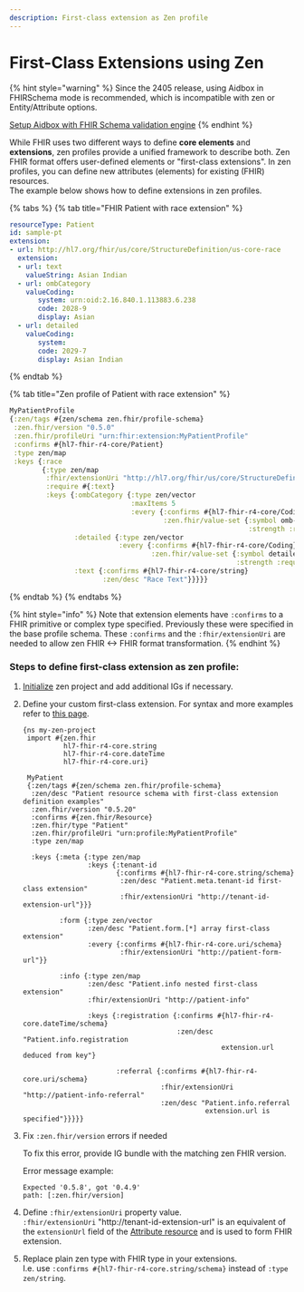 ```yaml
---
description: First-class extension as Zen profile
---
```


# First-Class Extensions using Zen

{% hint style="warning" %}
Since the 2405 release, using Aidbox in FHIRSchema mode is recommended, which is incompatible with zen or Entity/Attribute options.

[Setup Aidbox with FHIR Schema validation engine](../../modules/profiling-and-validation/fhir-schema-validator/)
{% endhint %}

While FHIR uses two different ways to define **core elements** and **extensions**, zen profiles provide a unified framework to describe both. Zen FHIR format offers user-defined elements or "first-class extensions". In zen profiles, you can define new attributes (elements) for existing (FHIR) resources. \
The example below shows how to define extensions in zen profiles.

{% tabs %}
{% tab title="FHIR Patient with race extension" %}
```yaml
resourceType: Patient
id: sample-pt
extension:
- url: http://hl7.org/fhir/us/core/StructureDefinition/us-core-race
  extension:
  - url: text
    valueString: Asian Indian
  - url: ombCategory
    valueCoding:
       system: urn:oid:2.16.840.1.113883.6.238
       code: 2028-9
       display: Asian
  - url: detailed
    valueCoding:
       system:
       code: 2029-7	
       display: Asian Indian
```
{% endtab %}

{% tab title="Zen profile of Patient with race extension" %}
```clojure
MyPatientProfile
{:zen/tags #{zen/schema zen.fhir/profile-schema}
 :zen.fhir/version "0.5.0"
 :zen.fhir/profileUri "urn:fhir:extension:MyPatientProfile"
 :confirms #{hl7-fhir-r4-core/Patient}
 :type zen/map
 :keys {:race
        {:type zen/map
         :fhir/extensionUri "http://hl7.org/fhir/us/core/StructureDefinition/us-core-race"
         :require #{:text}
         :keys {:ombCategory {:type zen/vector
                              :maxItems 5
                              :every {:confirms #{hl7-fhir-r4-core/Coding}
                                      :zen.fhir/value-set {:symbol omb-race-category-value-set
                                                           :strength :required}}}
                :detailed {:type zen/vector
                           :every {:confirms #{hl7-fhir-r4-core/Coding}
                                   :zen.fhir/value-set {:symbol detailed-race-value-set
                                                        :strength :required}}}
                :text {:confirms #{hl7-fhir-r4-core/string}
                       :zen/desc "Race Text"}}}}}
```
{% endtab %}
{% endtabs %}

{% hint style="info" %}
Note that extension elements have `:confirms` to a FHIR primitive or complex type specified. Previously these were specified in the base profile schema. These `:confirms` and the `:fhir/extensionUri` are needed to allow zen FHIR <-> FHIR format transformation.&#x20;
{% endhint %}

### Steps to define first-class extension as zen profile:

1. [Initialize](https://docs.aidbox.app/profiling-and-validation/profiling-with-zen-lang/extend-an-ig-with-a-custom-zen-profile#create-a-zen-project) zen project and add additional IGs if necessary.
2.  Define your custom first-class extension. For syntax and more examples refer to [this page](https://github.com/zen-lang/zen).

    ```
    {ns my-zen-project
     import #{zen.fhir
              hl7-fhir-r4-core.string
              hl7-fhir-r4-core.dateTime
              hl7-fhir-r4-core.uri}

     MyPatient
     {:zen/tags #{zen/schema zen.fhir/profile-schema}
      :zen/desc "Patient resource schema with first-class extension definition examples"
      :zen.fhir/version "0.5.20"
      :confirms #{zen.fhir/Resource}
      :zen.fhir/type "Patient"
      :zen.fhir/profileUri "urn:profile:MyPatientProfile"
      :type zen/map
      
      :keys {:meta {:type zen/map
                    :keys {:tenant-id
                           {:confirms #{hl7-fhir-r4-core.string/schema}
                            :zen/desc "Patient.meta.tenant-id first-class extension"
                            :fhir/extensionUri "http://tenant-id-extension-url"}}}

             :form {:type zen/vector
                    :zen/desc "Patient.form.[*] array first-class extension"
                    :every {:confirms #{hl7-fhir-r4-core.uri/schema}
                            :fhir/extensionUri "http://patient-form-url"}}

             :info {:type zen/map
                    :zen/desc "Patient.info nested first-class extension"
                    :fhir/extensionUri "http://patient-info"
                    
                    :keys {:registration {:confirms #{hl7-fhir-r4-core.dateTime/schema}
                                          :zen/desc "Patient.info.registration 
                                                     extension.url deduced from key"}
                           
                           :referral {:confirms #{hl7-fhir-r4-core.uri/schema}
                                      :fhir/extensionUri "http://patient-info-referral"
                                      :zen/desc "Patient.info.referral
                                                 extension.url is specified"}}}}}
    ```
3.  Fix `:zen.fhir/version` errors if needed

    To fix this error, provide IG bundle with the matching zen FHIR version.

    Error message example:

    ```
    Expected '0.5.8', got '0.4.9'
    path: [:zen.fhir/version]
    ```
4. Define `:fhir/extensionUri` property value. \
   `:fhir/extensionUri` "http://tenant-id-extension-url" is an equivalent of the `extensionUrl` field of the [Attribute resource](first-class-extensions-using-zen.md#define-new-extension) and is used to form FHIR extension.
5. Replace plain zen type with FHIR type in your extensions. \
   I.e. use `:confirms #{hl7-fhir-r4-core.string/schema}` instead of `:type zen/string`.
